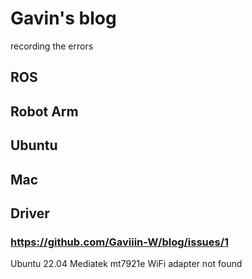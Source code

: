 # Gavin's blog

recording the errors

## ROS

## Robot Arm

## Ubuntu

## Mac

## Driver

### https://github.com/Gaviiin-W/blog/issues/1
Ubuntu 22.04 Mediatek mt7921e WiFi adapter not found

